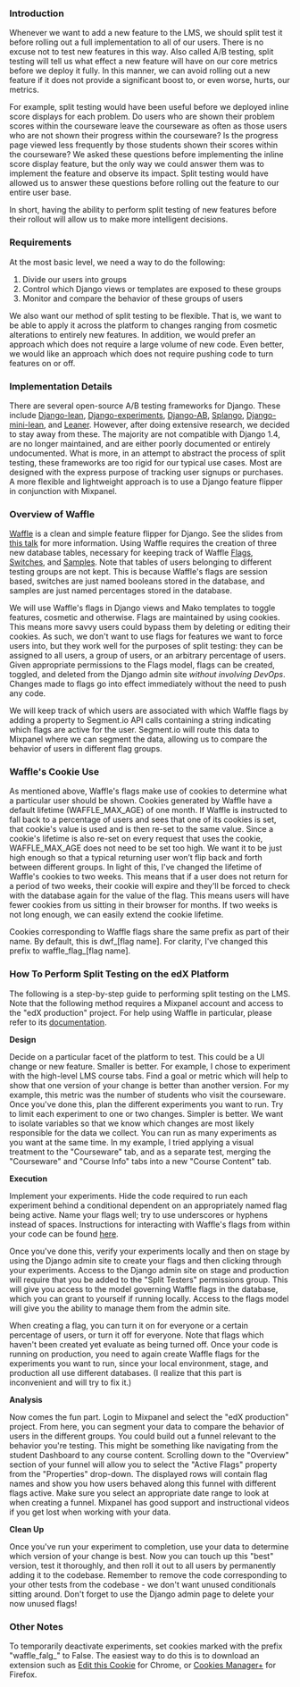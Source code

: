 ### Introduction ###

Whenever we want to add a new feature to the LMS, we should split test it before rolling out a full implementation to all of our users. There is no excuse not to test new features in this way. Also called A/B testing, split testing will tell us what effect a new feature will have on our core metrics before we deploy it fully. In this manner, we can avoid rolling out a new feature if it does not provide a significant boost to, or even worse, hurts, our metrics.

For example, split testing would have been useful before we deployed inline score displays for each problem. Do users who are shown their problem scores within the courseware leave the courseware as often as those users who are not shown their progress within the courseware? Is the progress page viewed less frequently by those students shown their scores within the courseware? We asked these questions before implementing the inline score display feature, but the only way we could answer them was to implement the feature and observe its impact. Split testing would have allowed us to answer these questions before rolling out the feature to our entire user base.

In short, having the ability to perform split testing of new features before their rollout will allow us to make more intelligent decisions. 

### Requirements ###

At the most basic level, we need a way to do the following:

1. Divide our users into groups
2. Control which Django views or templates are exposed to these groups
3. Monitor and compare the behavior of these groups of users

We also want our method of split testing to be flexible. That is, we want to be able to apply it across the platform to changes ranging from cosmetic alterations to entirely new features. In addition, we would prefer an approach which does not require a large volume of new code. Even better, we would like an approach which does not require pushing code to turn features on or off.

### Implementation Details ###

There are several open-source A/B testing frameworks for Django. These include [Django-lean](https://github.com/causes/django-lean), [Django-experiments](https://github.com/mixcloud/django-experiments), [Django-AB](https://github.com/johnboxall/django-ab), [Splango](https://github.com/shimon/Splango), [Django-mini-lean](https://github.com/DanAncona/django-mini-lean), and [Leaner](https://bitbucket.org/brianjinwright/leaner). However, after doing extensive research, we decided to stay away from these. The majority are not compatible with Django 1.4, are no longer maintained, and are either poorly documented or entirely undocumented. What is more, in an attempt to abstract the process of split testing, these frameworks are too rigid for our typical use cases. Most are designed with the express purpose of tracking user signups or purchases. A more flexible and lightweight approach is to use a Django feature flipper in conjunction with Mixpanel.

### Overview of Waffle ###

[Waffle](https://github.com/jsocol/django-waffle) is a clean and simple feature flipper for Django. See the slides from [this talk](http://www.slideshare.net/tobych/waffle-talk-22102335) for more information. Using Waffle requires the creation of three new database tables, necessary for keeping track of Waffle [Flags](http://waffle.readthedocs.org/en/latest/types.html#flags), [Switches](http://waffle.readthedocs.org/en/latest/types.html#switches), and [Samples](http://waffle.readthedocs.org/en/latest/types.html#samples). Note that tables of users belonging to different testing groups are not kept. This is because Waffle's flags are session based, switches are just named booleans stored in the database, and samples are just named percentages stored in the database.

We will use Waffle's flags in Django views and Mako templates to toggle features, cosmetic and otherwise. Flags are maintained by using cookies. This means more savvy users could bypass them by deleting or editing their cookies. As such, we don't want to use flags for features we want to force users into, but they work well for the purposes of split testing: they can be assigned to all users, a group of users, or an arbitrary percentage of users. Given appropriate permissions to the Flags model, flags can be created, toggled, and deleted from the Django admin site *without involving DevOps*. Changes made to flags go into effect immediately without the need to push any code. 

We will keep track of which users are associated with which Waffle flags by adding a property to Segment.io API calls containing a string indicating which flags are active for the user. Segment.io will route this data to Mixpanel where we can segment the data, allowing us to compare the behavior of users in different flag groups.

### Waffle's Cookie Use ###

As mentioned above, Waffle's flags make use of cookies to determine what a particular user should be shown. Cookies generated by Waffle have a default lifetime (WAFFLE_MAX_AGE) of one month. If Waffle is instructed to fall back to a percentage of users and sees that one of its cookies is set, that cookie's value is used and is then re-set to the same value. Since a cookie's lifetime is also re-set on every request that uses the cookie, WAFFLE_MAX_AGE does not need to be set too high. We want it to be just high enough so that a typical returning user won’t flip back and forth between different groups. In light of this, I've changed the lifetime of Waffle's cookies to two weeks. This means that if a user does not return for a period of two weeks, their cookie will expire and they'll be forced to check with the database again for the value of the flag. This means users will have fewer cookies from us sitting in their browser for months. If two weeks is not long enough, we can easily extend the cookie lifetime.

Cookies corresponding to Waffle flags share the same prefix as part of their name. By default, this is dwf_[flag name]. For clarity, I've changed this prefix to waffle_flag_[flag name].

### How To Perform Split Testing on the edX Platform ###

The following is a step-by-step guide to performing split testing on the LMS. Note that the following method requires a Mixpanel account and access to the "edX production" project. For help using Waffle in particular, please refer to its [documentation](http://waffle.readthedocs.org/en/latest/index.html).

**Design**

Decide on a particular facet of the platform to test. This could be a UI change or new feature. Smaller is better. For example, I chose to experiment with the high-level LMS course tabs. Find a goal or metric which will help to show that one version of your change is better than another version. For my example, this metric was the number of students who visit the courseware. Once you've done this, plan the different experiments you want to run. Try to limit each experiment to one or two changes. Simpler is better. We want to isolate variables so that we know which changes are most likely responsible for the data we collect. You can run as many experiments as you want at the same time. In my example, I tried applying a visual treatment to the "Courseware" tab, and as a separate test, merging the "Courseware" and "Course Info" tabs into a new "Course Content" tab.

**Execution**

Implement your experiments. Hide the code required to run each experiment behind a conditional dependent on an appropriately named flag being active. Name your flags well; try to use underscores or hyphens instead of spaces. Instructions for interacting with Waffle's flags from within your code can be found [here](http://waffle.readthedocs.org/en/latest/usage.html).
 
Once you've done this, verify your experiments locally and then on stage by using the Django admin site to create your flags and then clicking through your experiments. Access to the Django admin site on stage and production will require that you be added to the "Split Testers" permissions group. This will give you access to the model governing Waffle flags in the database, which you can grant to yourself if running locally. Access to the flags model will give you the ability to manage them from the admin site.

When creating a flag, you can turn it on for everyone or a certain percentage of users, or turn it off for everyone. Note that flags which haven't been created yet evaluate as being turned off. Once your code is running on production, you need to again create Waffle flags for the experiments you want to run, since your local environment, stage, and production all use different databases. (I realize that this part is inconvenient and will try to fix it.)

**Analysis**

Now comes the fun part. Login to Mixpanel and select the "edX production" project. From here, you can segment your data to compare the behavior of users in the different groups. You could build out a funnel relevant to the behavior you're testing. This might be something like navigating from the student Dashboard to any course content. Scrolling down to the "Overview" section of your funnel will allow you to select the "Active Flags" property from the "Properties" drop-down. The displayed rows will contain flag names and show you how users behaved along this funnel with different flags active. Make sure you select an appropriate date range to look at when creating a funnel. Mixpanel has good support and instructional videos if you get lost when working with your data.

**Clean Up**

Once you've run your experiment to completion, use your data to determine which version of your change is best. Now you can touch up this "best" version, test it thoroughly, and then roll it out to all users by permanently adding it to the codebase. Remember to remove the code corresponding to your other tests from the codebase - we don't want unused conditionals sitting around. Don't forget to use the Django admin page to delete your now unused flags!

### Other Notes ###

To temporarily deactivate experiments, set cookies marked with the prefix "waffle_falg_" to False. The easiest way to do this is to download an extension such as [Edit this Cookie](https://chrome.google.com/webstore/detail/edit-this-cookie/fngmhnnpilhplaeedifhccceomclgfbg?hl=en) for Chrome, or [Cookies Manager+](http://mzl.la/1cu7yki) for Firefox.